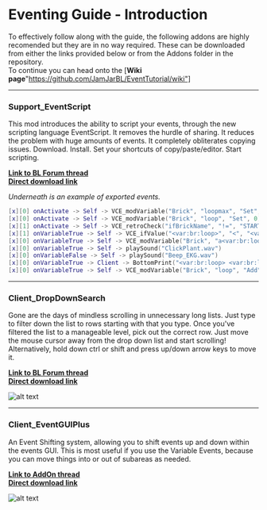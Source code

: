 # Eventing Guide - Introduction
To effectively follow along with the guide, the following addons are highly recomended but they are in no way required. These can be downloaded from either the links provided below or from the Addons folder in the repository.<br>
To continue you can head onto the [**Wiki page**"https://github.com/JamJarBL/EventTutorial/wiki"]

---
### Support_EventScript
This mod introduces the ability to script your events, through the new scripting language EventScript. It removes the hurdle of sharing. It reduces the problem with huge amounts of events. It completely obliterates copying issues. Download. Install. Set your shortcuts of copy/paste/editor. Start scripting.

[**Link to BL Forum thread**](https://forum.blockland.us/index.php?topic=314714.0)<br>
[**Direct download link**](http://mirror.aposoc.net/Blockland/Support_EventScript.zip)

*Underneath is an example of exported events.*
```Lua
[x][0] onActivate -> Self -> VCE_modVariable("Brick", "loopmax", "Set", 10)
[x][0] onActivate -> Self -> VCE_modVariable("Brick", "loop", "Set", 0)
[x][1] onActivate -> Self -> VCE_retroCheck("ifBrickName", "!=", "START", "3 3")
[x][1] onVariableTrue -> Self -> VCE_ifValue("<var:br:loop>", "<", "<var:br:loopmax>", "3 8")
[x][0] onVariableTrue -> Self -> VCE_modVariable("Brick", "a<var:br:loop>", "Set", 0)
[x][0] onVariableTrue -> Self -> playSound("ClickPlant.wav")
[x][0] onVariableFalse -> Self -> playSound("Beep_EKG.wav")
[x][0] onVariableTrue -> Client -> BottomPrint("<var:br:loop> <var:br:loopmax>", 3, 0)
[x][0] onVariableTrue -> Self -> VCE_modVariable("Brick", "loop", "Add", 1)
```

---
### Client_DropDownSearch
Gone are the days of mindless scrolling in unnecessary long lists. Just type to filter down the list to rows starting with that you type. Once you've filtered the list to a manageable level, pick out the correct row. Just move the mouse cursor away from the drop down list and start scrolling!<br>
Alternatively, hold down ctrl or shift and press up/down arrow keys to move it.

[**Link to BL Forum thread**](https://forum.blockland.us/index.php?topic=291624.0)<br>
[**Direct download link**](http://bl.zeblote.com/files/Client_DropDownSearch/release/Client_DropDownSearch.zip)

![alt text](http://i.imgur.com/yeDg8f3.png "Drop Down Search example")

---
### Client_EventGUIPlus
An Event Shifting system, allowing you to shift events up and down within the events GUI. This is most useful if you use the Variable Events, because you can move things into or out of subareas as needed.

[**Link to AddOn thread**](http://orbs.daprogs.com/rtb/forum.returntoblockland.com/dlm/viewFilec1fb.html?id=209)<br>
[**Direct download link**](http://orbs.daprogs.com/rtb/forum.returntoblockland.com/dlm/Client_EventsGUIPlus.zip?id=209)

![alt text](http://orbs.daprogs.com/rtb/forum.returntoblockland.com/uploads/images/652f739287ac5b27ee367d3cea251b6f.png "Event GUI Plus example")
